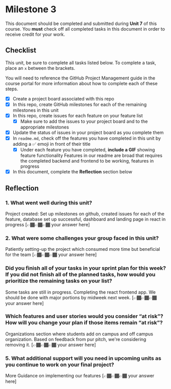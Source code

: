 # Milestone 3

This document should be completed and submitted during **Unit 7** of this course. You **must** check off all completed tasks in this document in order to receive credit for your work.

## Checklist

This unit, be sure to complete all tasks listed below. To complete a task, place an `x` between the brackets.

You will need to reference the GitHub Project Management guide in the course portal for more information about how to complete each of these steps.

- [x] Create a project board associated with this repo
- [x] In this repo, create GitHub milestones for each of the remaining milestones in this unit
- [x] In this repo, create issues for each feature on your feature list
  - [x] Make sure to add the issues to your project board and to the appropriate milestones
- [x] Update the status of issues in your project board as you complete them
- [x] In `readme.md`, check off the features you have completed in this unit by adding a ✅ emoji in front of their title
  - [x] Under each feature you have completed, **include a GIF** showing feature functionality
        Features in our readme are broad that requires the completed backend and frontend to be working, features in progress
- [x] In this document, complete the **Reflection** section below

## Reflection

### 1. What went well during this unit?
Project created: Set up milestones on github, created issues for each of the feature, database set up successful, dashboard and landing page in react in progress
[👉🏾👉🏾👉🏾 your answer here]

### 2. What were some challenges your group faced in this unit?
Patiently setting-up the project which consumed more time but beneficial for the team
[👉🏾👉🏾👉🏾 your answer here]

### Did you finish all of your tasks in your sprint plan for this week? If you did not finish all of the planned tasks, how would you prioritize the remaining tasks on your list?
Some tasks are still in progress. Completing the react frontend app. We should be done with major portions by midweek next week. 
[👉🏾👉🏾👉🏾 your answer here]

### Which features and user stories would you consider “at risk”? How will you change your plan if those items remain “at risk”?
Organizations section where students add on campus and off campus organization. Based on feedback from pur pitch, we're considering removing it.
[👉🏾👉🏾👉🏾 your answer here]

### 5. What additional support will you need in upcoming units as you continue to work on your final project?
More Guidance on implementing our features
[👉🏾👉🏾👉🏾 your answer here]
